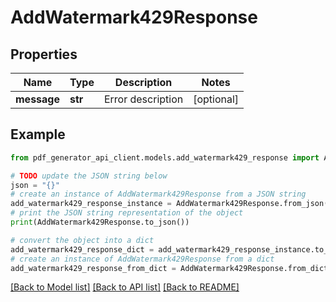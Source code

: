 # AddWatermark429Response


## Properties

Name | Type | Description | Notes
------------ | ------------- | ------------- | -------------
**message** | **str** | Error description | [optional] 

## Example

```python
from pdf_generator_api_client.models.add_watermark429_response import AddWatermark429Response

# TODO update the JSON string below
json = "{}"
# create an instance of AddWatermark429Response from a JSON string
add_watermark429_response_instance = AddWatermark429Response.from_json(json)
# print the JSON string representation of the object
print(AddWatermark429Response.to_json())

# convert the object into a dict
add_watermark429_response_dict = add_watermark429_response_instance.to_dict()
# create an instance of AddWatermark429Response from a dict
add_watermark429_response_from_dict = AddWatermark429Response.from_dict(add_watermark429_response_dict)
```
[[Back to Model list]](../README.md#documentation-for-models) [[Back to API list]](../README.md#documentation-for-api-endpoints) [[Back to README]](../README.md)


